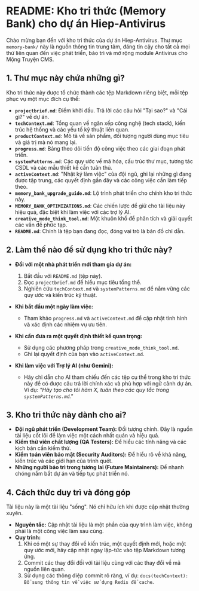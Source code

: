 # README: Kho tri thức (Memory Bank) cho dự án Hiep-Antivirus

Chào mừng bạn đến với kho tri thức của dự án Hiep-Antivirus. Thư mục `memory-bank/` này là nguồn thông tin trung tâm, đáng tin cậy cho tất cả mọi thứ liên quan đến việc phát triển, bảo trì và mở rộng module Antivirus cho Mộng Truyện CMS.

## 1. Thư mục này chứa những gì?

Kho tri thức này được tổ chức thành các tệp Markdown riêng biệt, mỗi tệp phục vụ một mục đích cụ thể:

- **`projectbrief.md`**: Điểm khởi đầu. Trả lời các câu hỏi "Tại sao?" và "Cái gì?" về dự án.
- **`techContext.md`**: Tổng quan về ngăn xếp công nghệ (tech stack), kiến trúc hệ thống và các yếu tố kỹ thuật liên quan.
- **`productContext.md`**: Mô tả về sản phẩm, đối tượng người dùng mục tiêu và giá trị mà nó mang lại.
- **`progress.md`**: Bảng theo dõi tiến độ công việc theo các giai đoạn phát triển.
- **`systemPatterns.md`**: Các quy ước về mã hóa, cấu trúc thư mục, tương tác CSDL và các mẫu thiết kế cần tuân thủ.
- **`activeContext.md`**: "Nhật ký làm việc" của đội ngũ, ghi lại những gì đang được tập trung, các quyết định gần đây và các công việc cần làm tiếp theo.
- **`memory_bank_upgrade_guide.md`**: Lộ trình phát triển cho chính kho tri thức này.
- **`MEMORY_BANK_OPTIMIZATIONS.md`**: Các chiến lược để giữ cho tài liệu này hiệu quả, đặc biệt khi làm việc với các trợ lý AI.
- **`creative_mode_think_tool.md`**: Một khuôn khổ để phân tích và giải quyết các vấn đề phức tạp.
- **`README.md`**: Chính là tệp bạn đang đọc, đóng vai trò là bản đồ chỉ dẫn.

## 2. Làm thế nào để sử dụng kho tri thức này?

- **Đối với một nhà phát triển mới tham gia dự án:**
  1.  Bắt đầu với `README.md` (tệp này).
  2.  Đọc `projectbrief.md` để hiểu mục tiêu tổng thể.
  3.  Nghiên cứu `techContext.md` và `systemPatterns.md` để nắm vững các quy ước và kiến trúc kỹ thuật.

- **Khi bắt đầu một ngày làm việc:**
  - Tham khảo `progress.md` và `activeContext.md` để cập nhật tình hình và xác định các nhiệm vụ ưu tiên.

- **Khi cần đưa ra một quyết định thiết kế quan trọng:**
  - Sử dụng các phương pháp trong `creative_mode_think_tool.md`.
  - Ghi lại quyết định của bạn vào `activeContext.md`.

- **Khi làm việc với Trợ lý AI (như Gemini):**
  - Hãy chỉ dẫn cho AI tham chiếu đến các tệp cụ thể trong kho tri thức này để có được câu trả lời chính xác và phù hợp với ngữ cảnh dự án. Ví dụ: *"Hãy tạo cho tôi hàm X, tuân theo các quy tắc trong `systemPatterns.md`."*

## 3. Kho tri thức này dành cho ai?

- **Đội ngũ phát triển (Development Team):** Đối tượng chính. Đây là nguồn tài liệu cốt lõi để làm việc một cách nhất quán và hiệu quả.
- **Kiểm thử viên chất lượng (QA Testers):** Để hiểu các tính năng và các kịch bản cần kiểm thử.
- **Kiểm toán viên bảo mật (Security Auditors):** Để hiểu rõ về khả năng, kiến trúc và các giới hạn của trình quét.
- **Những người bảo trì trong tương lai (Future Maintainers):** Để nhanh chóng nắm bắt dự án và tiếp tục phát triển nó.

## 4. Cách thức duy trì và đóng góp

Tài liệu này là một tài liệu "sống". Nó chỉ hữu ích khi được cập nhật thường xuyên.

- **Nguyên tắc:** Cập nhật tài liệu là một phần của quy trình làm việc, không phải là một công việc làm sau cùng.
- **Quy trình:**
  1.  Khi có một sự thay đổi về kiến trúc, một quyết định mới, hoặc một quy ước mới, hãy cập nhật ngay lập-tức vào tệp Markdown tương ứng.
  2.  Commit các thay đổi đối với tài liệu cùng với các thay đổi về mã nguồn liên quan.
  3.  Sử dụng các thông điệp commit rõ ràng, ví dụ: `docs(techContext): Bổ sung thông tin về việc sử dụng Redis để cache`. 